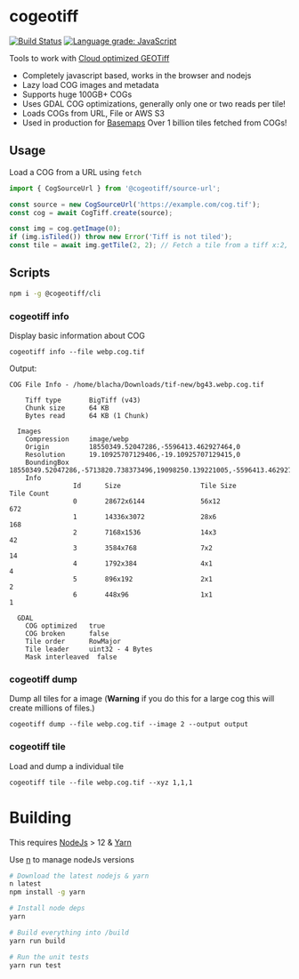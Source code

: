 # cogeotiff

[![Build Status](https://github.com/blacha/cogeotiff/workflows/Main/badge.svg)](https://github.com/blacha/cogeotiff/actions)
[![Language grade: JavaScript](https://img.shields.io/lgtm/grade/javascript/g/blacha/cogeotiff.svg?logo=lgtm&logoWidth=18)](https://lgtm.com/projects/g/blacha/cogeotiff/context:javascript)

Tools to work with [Cloud optimized GEOTiff](https://www.cogeo.org/)

-  Completely javascript based, works in the browser and nodejs
-  Lazy load COG images and metadata
-  Supports huge 100GB+ COGs
-  Uses GDAL COG optimizations, generally only one or two reads per tile!
-  Loads COGs from URL, File or AWS S3
-  Used in production for [Basemaps](https://github.com/basemaps) Over 1 billion tiles fetched from COGs!

## Usage

Load a COG from a URL using `fetch`

```javascript
import { CogSourceUrl } from '@cogeotiff/source-url';

const source = new CogSourceUrl('https://example.com/cog.tif');
const cog = await CogTiff.create(source);

const img = cog.getImage(0);
if (img.isTiled()) throw new Error('Tiff is not tiled');
const tile = await img.getTile(2, 2); // Fetch a tile from a tiff x:2, y:2
```

## Scripts

```bash
npm i -g @cogeotiff/cli
```

### cogeotiff info

Display basic information about COG

```shell
cogeotiff info --file webp.cog.tif
```

Output:

```
COG File Info - /home/blacha/Downloads/tif-new/bg43.webp.cog.tif

    Tiff type       BigTiff (v43)
    Chunk size      64 KB
    Bytes read      64 KB (1 Chunk)

  Images
    Compression     image/webp
    Origin          18550349.52047286,-5596413.462927464,0
    Resolution      19.10925707129406,-19.10925707129415,0
    BoundingBox     18550349.52047286,-5713820.738373496,19098250.139221005,-5596413.462927464
    Info
                Id      Size                    Tile Size               Tile Count
                0       28672x6144              56x12                   672
                1       14336x3072              28x6                    168
                2       7168x1536               14x3                    42
                3       3584x768                7x2                     14
                4       1792x384                4x1                     4
                5       896x192                 2x1                     2
                6       448x96                  1x1                     1

  GDAL
    COG optimized   true
    COG broken      false
    Tile order      RowMajor
    Tile leader     uint32 - 4 Bytes
    Mask interleaved  false
```

### cogeotiff dump

Dump all tiles for a image (**Warning** if you do this for a large cog this will create millions of files.)

```
cogeotiff dump --file webp.cog.tif --image 2 --output output
```

### cogeotiff tile

Load and dump a individual tile

```
cogeotiff tile --file webp.cog.tif --xyz 1,1,1
```

# Building

This requires [NodeJs](https://nodejs.org/en/) > 12 & [Yarn](https://yarnpkg.com/en/)

Use [n](https://github.com/tj/n) to manage nodeJs versions

```bash
# Download the latest nodejs & yarn
n latest
npm install -g yarn

# Install node deps
yarn

# Build everything into /build
yarn run build

# Run the unit tests
yarn run test
```
